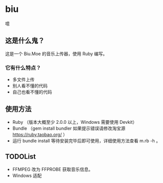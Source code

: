 # biu
噫

## 这是什么鬼？
这是一个 Biu.Moe 的音乐上传器，使用 Ruby 编写。

### 它有什么特点？
* 多文件上传
* 别人看不懂的代码
* 自己也看不懂的代码

## 使用方法
* Ruby （版本大概至少 2.0.0 以上，Windows 需要使用 Devkit）
* Bundle （gem install bundler 如果提示错误请修改淘宝源 https://ruby.taobao.org/ ）
* 运行 bundle install 等待安装完毕后即可使用，详细使用方法查看 m.rb -h 。

## TODOList
* FFMPEG 改为 FFPROBE 获取音乐信息。
* Windows 适配
